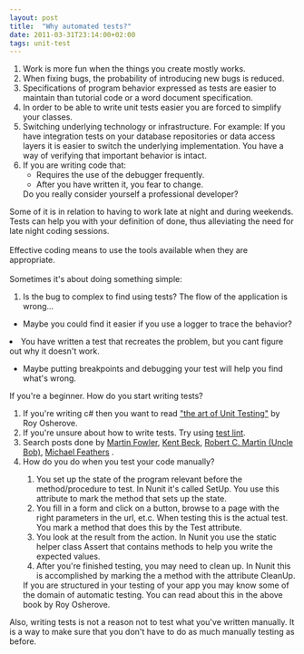 ```yaml
---
layout: post
title:  "Why automated tests?"
date: 2011-03-31T23:14:00+02:00
tags: unit-test
---
```


<div dir="ltr" style="text-align: left;" trbidi="on">
<ol style="text-align: left;">
<li>Work is more fun when the things you create mostly works.</li>
<li>When fixing bugs, the probability of introducing new bugs is reduced.</li>
<li>Specifications of program behavior expressed as tests are easier to maintain than tutorial code or a word document specification.</li>
<li>In order to be able to write unit tests easier you are forced to simplify your classes. </li>
<li>Switching underlying technology or infrastructure. For example: If you have integration tests on your database repositories or data access layers it is easier to switch the underlying implementation. You have a way of verifying that important behavior is intact. </li>
<li>If you are writing code that:<ul>
<li>Requires the use of the debugger frequently.</li>
<li>After you have written it, you fear to change.</li>
</ul>
<ol></ol>
Do you really consider yourself a professional developer? 
</li>
</ol>
<div>
Some of it is in relation to having to work late at night and during weekends. Tests can help you with your definition of done, thus alleviating the need for late night coding sessions.<br><br>
Effective coding means to use the tools available when they are appropriate.<br><br>
Sometimes it's about doing something simple:<br><ol style="text-align: left;">
<li>Is the bug to complex to find using tests? The flow of the application is wrong...</li>
</ol>
<ul>
<li>Maybe you could find it easier if you use a logger to trace the behavior?</li>
</ul>
<li>You have written a test that recreates the problem, but you cant figure out why it doesn't work.</li>
<ul>
<li>Maybe putting breakpoints and debugging your test will help you find what's wrong.</li>
</ul>
<div>
If you're a beginner. How do you start writing tests?</div>
<div>
<ol style="text-align: left;">
<li>If you're writing c# then you want to read <a href="http://www.amazon.com/Art-Unit-Testing-Examples-Net/dp/1933988274">"the art of Unit Testing"</a> by Roy Osherove. </li>
<li>If you're unsure about how to write tests. Try using <a href="http://www.typemock.com/test-lint">test lint</a>.</li>
<li>Search posts done by <a href="http://martinfowler.com/">Martin Fowler</a>, <a href="http://www.threeriversinstitute.org/blog/">Kent Beck</a>, <a href="http://cleancoder.posterous.com/">Robert C. Martin (Uncle Bob)</a>, <a href="http://michaelfeathers.typepad.com/michael_feathers_blog/">Michael Feathers</a> .</li>
<li>How do you do when you test your code manually?</li>
<ol>
<li>You set up the state of the program relevant before the method/procedure to test. In Nunit it's called SetUp. You use this attribute to mark the method that sets up the state.</li>
<li>You fill in a form and click on a button, browse to a page with the right parameters in the url, et.c. When testing this is the actual test. You mark a method that does this by the Test attribute.</li>
<li>You look at the result from the action. In Nunit you use the static helper class Assert that contains methods to help you write the expected values.</li>
<li>After you're finished testing, you may need to clean up. In Nunit this is accomplished by marking the a method with the attribute CleanUp.</li>
</ol>
If you are structured in your testing of your app you may know some of the domain of automatic testing. You can read about this in the above book by Roy Osherove.</ol>
<div>
Also, writing tests is not a reason not to test what you've written manually. It is a way to make sure that you don't have to do as much manually testing as before. </div>
</div>
</div>
</div>
<div style="clear: both;"></div>